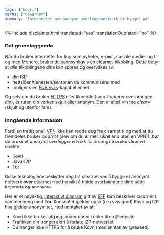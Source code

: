 ```yaml
---
tags: ["kovri"]
terms: ["Clearnet"]
summary: "Internettet som anonyme overleggsnettverk er bygget på"
---
```


{% include disclaimer.html translated="yes" translationOutdated="no" %}
### Det grunnleggende

Når du bruker internettet for ting som nyheter, e-post, sosiale medier og til og med Monero, bruker du sannsynligvis en clearnet-tilkobling. Dette betyr at *alle* tilkoblingene dine kan spores og overvåkes av:

- din [ISP](https://en.wikipedia.org/wiki/ISP)
- nettsiden/tjenesten/personen du kommuniserer med
- muligens en [Five Eyes](https://en.wikipedia.org/wiki/5_Eyes)-kapabel enhet

Og selv om du bruker [HTTPS](https://en.wikipedia.org/wiki/HTTPS) eller liknende (som *krypterer* overføringen din), er ruten din verken skjult eller anonym. Den er altså «in the *clear*» (skjult og utenfor fare).

### Inngående informasjon

Fordi en tradisjonell [VPN](https://en.wikipedia.org/wiki/VPN) ikke kan redde deg fra clearnet (i og med at du fremdeles bruker *clearnet* (selv om du er mer sikret enn uten en VPN)), bør du bruke et *anonymt overleggsnettverk* for å unngå å bruke clearnet direkte:

- Kovri
- Java-I2P
- [Tor](https://torproject.org/)

Disse teknologiene beskytter deg fra clearnet ved å bygge et anonymt nettverk **over** clearnet med hensikt å holde overføringene dine både krypterte **og** anonyme.

Her er et nøyaktig, [interaktivt diagram](https://www.eff.org/pages/tor-and-https) gitt av [EFF](https://www.eff.org/) som beskriver *clearnet* i sammenheng med **Tor**. Konseptet gjelder også (i en viss grad) Kovri og I2P hva gjelder anonymitet, med unntaket av at:

- Kovri ikke bruker utgangsnoder når vi kobler til en @eepsite
- Trafikken din trenger aldri å forlate I2P-nettverket
- Du trenger ikke HTTPS for å bruke Kovri (med unntak av @reseed)
